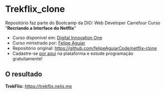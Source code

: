 # Trekflix_clone
Repositório faz parte do Bootcamp da DIO: Web Developer Carrefour
Curso "**Recriando a Interface do Netflix**"
- Curso disponível em: [Digital Innovation One](https://web.dio.me/)
- Curso ministrado por: [Felipe Aguiar](https://github.com/felipeAguiarCode)
- Repositório original: https://github.com/felipeAguiarCode/netflix-clone
- Cadastre-se [por aqui](https://dio.me/sign-up?ref=nelis_expert) na plataforma e estude programação gratuitamente!

## O resultado

**TrekFlix:** https://trekflix.nelis.me